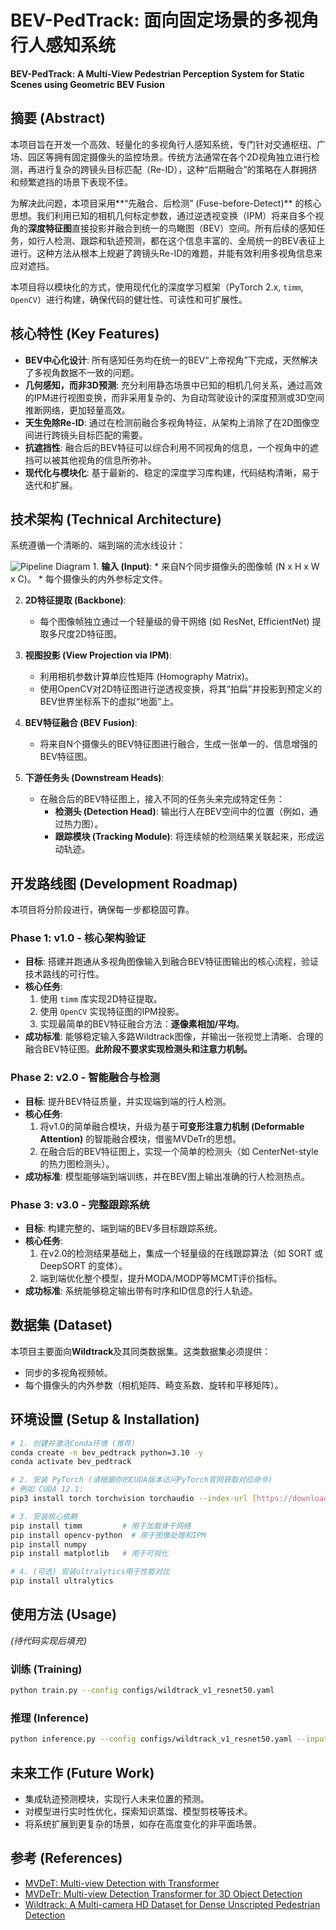 # BEV-PedTrack: 面向固定场景的多视角行人感知系统

**BEV-PedTrack: A Multi-View Pedestrian Perception System for Static Scenes using Geometric BEV Fusion**

## 摘要 (Abstract)

本项目旨在开发一个高效、轻量化的多视角行人感知系统，专门针对交通枢纽、广场、园区等拥有固定摄像头的监控场景。传统方法通常在各个2D视角独立进行检测，再进行复杂的跨镜头目标匹配（Re-ID），这种“后期融合”的策略在人群拥挤和频繁遮挡的场景下表现不佳。

为解决此问题，本项目采用**“先融合、后检测” (Fuse-before-Detect)** 的核心思想。我们利用已知的相机几何标定参数，通过逆透视变换（IPM）将来自多个视角的**深度特征图**直接投影并融合到统一的鸟瞰图（BEV）空间。所有后续的感知任务，如行人检测、跟踪和轨迹预测，都在这个信息丰富的、全局统一的BEV表征上进行。这种方法从根本上规避了跨镜头Re-ID的难题，并能有效利用多视角信息来应对遮挡。

本项目将以模块化的方式，使用现代化的深度学习框架（PyTorch 2.x, `timm`, `OpenCV`）进行构建，确保代码的健壮性、可读性和可扩展性。

## 核心特性 (Key Features)

* **BEV中心化设计**: 所有感知任务均在统一的BEV“上帝视角”下完成，天然解决了多视角数据不一致的问题。
* **几何感知，而非3D预测**: 充分利用静态场景中已知的相机几何关系，通过高效的IPM进行视图变换，而非采用复杂的、为自动驾驶设计的深度预测或3D空间推断网络，更加轻量高效。
* **天生免除Re-ID**: 通过在检测前融合多视角特征，从架构上消除了在2D图像空间进行跨镜头目标匹配的需要。
* **抗遮挡性**: 融合后的BEV特征可以综合利用不同视角的信息，一个视角中的遮挡可以被其他视角的信息所弥补。
* **现代化与模块化**: 基于最新的、稳定的深度学习库构建，代码结构清晰，易于迭代和扩展。

## 技术架构 (Technical Architecture)

系统遵循一个清晰的、端到端的流水线设计：

![Pipeline Diagram](https://i.imgur.com/your-pipeline-diagram-placeholder.png)  1.  **输入 (Input)**:
    * 来自N个同步摄像头的图像帧 (N x H x W x C)。
    * 每个摄像头的内外参标定文件。

2.  **2D特征提取 (Backbone)**:
    * 每个图像帧独立通过一个轻量级的骨干网络 (如 ResNet, EfficientNet) 提取多尺度2D特征图。

3.  **视图投影 (View Projection via IPM)**:
    * 利用相机参数计算单应性矩阵 (Homography Matrix)。
    * 使用OpenCV对2D特征图进行逆透视变换，将其“拍扁”并投影到预定义的BEV世界坐标系下的虚拟“地面”上。

4.  **BEV特征融合 (BEV Fusion)**:
    * 将来自N个摄像头的BEV特征图进行融合，生成一张单一的、信息增强的BEV特征图。

5.  **下游任务头 (Downstream Heads)**:
    * 在融合后的BEV特征图上，接入不同的任务头来完成特定任务：
        * **检测头 (Detection Head)**: 输出行人在BEV空间中的位置（例如，通过热力图）。
        * **跟踪模块 (Tracking Module)**: 将连续帧的检测结果关联起来，形成运动轨迹。

## 开发路线图 (Development Roadmap)

本项目将分阶段进行，确保每一步都稳固可靠。

### Phase 1: v1.0 - 核心架构验证

* **目标**: 搭建并跑通从多视角图像输入到融合BEV特征图输出的核心流程，验证技术路线的可行性。
* **核心任务**:
    1.  使用 `timm` 库实现2D特征提取。
    2.  使用 `OpenCV` 实现特征图的IPM投影。
    3.  实现最简单的BEV特征融合方法：**逐像素相加/平均**。
* **成功标准**: 能够稳定输入多路Wildtrack图像，并输出一张视觉上清晰、合理的融合BEV特征图。**此阶段不要求实现检测头和注意力机制。**

### Phase 2: v2.0 - 智能融合与检测

* **目标**: 提升BEV特征质量，并实现端到端的行人检测。
* **核心任务**:
    1.  将v1.0的简单融合模块，升级为基于**可变形注意力机制 (Deformable Attention)** 的智能融合模块，借鉴MVDeTr的思想。
    2.  在融合后的BEV特征图上，实现一个简单的检测头（如 CenterNet-style 的热力图检测头）。
* **成功标准**: 模型能够端到端训练，并在BEV图上输出准确的行人检测热点。

### Phase 3: v3.0 - 完整跟踪系统

* **目标**: 构建完整的、端到端的BEV多目标跟踪系统。
* **核心任务**:
    1.  在v2.0的检测结果基础上，集成一个轻量级的在线跟踪算法（如 SORT 或 DeepSORT 的变体）。
    2.  端到端优化整个模型，提升MODA/MODP等MCMT评价指标。
* **成功标准**: 系统能够稳定输出带有时序和ID信息的行人轨迹。

## 数据集 (Dataset)

本项目主要面向**Wildtrack**及其同类数据集。这类数据集必须提供：
* 同步的多视角视频帧。
* 每个摄像头的内外参数（相机矩阵、畸变系数、旋转和平移矩阵）。

## 环境设置 (Setup & Installation)

```bash
# 1. 创建并激活Conda环境 (推荐)
conda create -n bev_pedtrack python=3.10 -y
conda activate bev_pedtrack

# 2. 安装 PyTorch (请根据你的CUDA版本访问PyTorch官网获取对应命令)
# 例如 CUDA 12.1:
pip3 install torch torchvision torchaudio --index-url [https://download.pytorch.org/whl/cu121](https://download.pytorch.org/whl/cu121)

# 3. 安装核心依赖
pip install timm         # 用于加载骨干网络
pip install opencv-python  # 用于图像处理和IPM
pip install numpy
pip install matplotlib   # 用于可视化

# 4. (可选) 安装ultralytics用于性能对比
pip install ultralytics
```

## 使用方法 (Usage)

*(待代码实现后填充)*

### 训练 (Training)

```bash
python train.py --config configs/wildtrack_v1_resnet50.yaml
```

### 推理 (Inference)

```bash
python inference.py --config configs/wildtrack_v1_resnet50.yaml --input_path /path/to/your/image_folders --output_path /path/to/save/bev_map
```

## 未来工作 (Future Work)

* 集成轨迹预测模块，实现行人未来位置的预测。
* 对模型进行实时性优化，探索知识蒸馏、模型剪枝等技术。
* 将系统扩展到更复杂的场景，如存在高度变化的非平面场景。

## 参考 (References)

* [MVDeT: Multi-view Detection with Transformer](https://arxiv.org/abs/2104.14592)
* [MVDeTr: Multi-view Detection Transformer for 3D Object Detection](https://arxiv.org/abs/2110.05214)
* [Wildtrack: A Multi-camera HD Dataset for Dense Unscripted Pedestrian Detection](https://arxiv.org/abs/1710.10103)